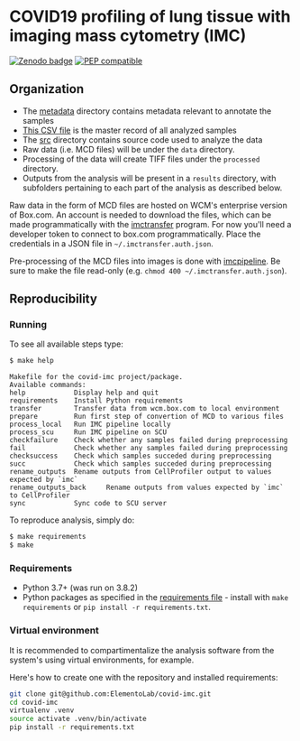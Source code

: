 # COVID19 profiling of lung tissue with imaging mass cytometry (IMC)

[![Zenodo badge](https://zenodo.org/badge/doi/10.5281/zenodo.4110560.svg)](https://doi.org/10.5281/zenodo.4110560)
[![PEP compatible](http://pepkit.github.io/img/PEP-compatible-green.svg)](http://pep.databio.org/)


## Organization

- The [metadata](metadata) directory contains metadata relevant to annotate the samples
- [This CSV file](metadata/samples.csv) is the master record of all analyzed samples
- The [src](src) directory contains source code used to analyze the data
- Raw data (i.e. MCD files) will be under the `data` directory.
- Processing of the data will create TIFF files under the `processed`  directory.
- Outputs from the analysis will be present in a `results` directory, with subfolders pertaining to each part of the analysis as described below.


Raw data in the form of MCD files are hosted on WCM's enterprise version of Box.com. An account is needed to download the files, which can be made programmatically with the [imctransfer](https://github.com/ElementoLab/imctransfer) program.
For now you'll need a developer token to connect to box.com programmatically. Place the credentials in a JSON file in `~/.imctransfer.auth.json`.

Pre-processing of the MCD files into images is done with [imcpipeline](https://github.com/ElementoLab/imcpipeline).
Be sure to make the file read-only (e.g. `chmod 400 ~/.imctransfer.auth.json`).

## Reproducibility

### Running

To see all available steps type:
```bash
$ make help
```
```
Makefile for the covid-imc project/package.
Available commands:
help            Display help and quit
requirements    Install Python requirements
transfer        Transfer data from wcm.box.com to local environment
prepare         Run first step of convertion of MCD to various files
process_local   Run IMC pipeline locally
process_scu     Run IMC pipeline on SCU
checkfailure    Check whether any samples failed during preprocessing
fail            Check whether any samples failed during preprocessing
checksuccess    Check which samples succeded during preprocessing
succ            Check which samples succeded during preprocessing
rename_outputs  Rename outputs from CellProfiler output to values expected by `imc`
rename_outputs_back     Rename outputs from values expected by `imc` to CellProfiler
sync            Sync code to SCU server
```

To reproduce analysis, simply do:

```bash
$ make requirements
$ make
```

### Requirements

- Python 3.7+ (was run on 3.8.2)
- Python packages as specified in the [requirements file](requirements.txt) - install with `make requirements` or `pip install -r requirements.txt`.


### Virtual environment

It is recommended to compartimentalize the analysis software from the system's using virtual environments, for example.

Here's how to create one with the repository and installed requirements:

```bash
git clone git@github.com:ElementoLab/covid-imc.git
cd covid-imc
virtualenv .venv
source activate .venv/bin/activate
pip install -r requirements.txt
```
